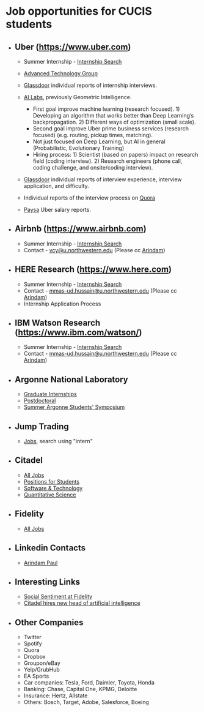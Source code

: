 # Job opportunities for CUCIS students
- ## Uber (https://www.uber.com)
  - Summer Internship - [Internship Search](https://www.uber.com/careers/list/?city=all&country=all&keywords=%23univrecruiting&subteam=all&team=all)
  - [Advanced Technology Group](https://www.uber.com/info/atg/)

  - [Glassdoor](https://www.glassdoor.com/Interview/Uber-Intern-Interview-Questions-EI_IE575263.0,4_KO5,11.htm) individual reports of internship interviews.

  - [AI Labs](https://www.uber.com/info/ailabs/), previously Geometric Intelligence.

    - First goal improve machine learning (research focused). 1) Developing an algorithm that works better than Deep Learning’s backpropagation. 2) Different ways of optimization (small scale).
    - Second goal improve Uber prime business services (research focused) (e.g. routing, pickup times, matching).
    - Not just focused on Deep Learning, but AI in general (Probabilistic, Evolutionary Training)
    - Hiring process: 1) Scientist (based on papers) impact on research field (coding interview). 2) Research engineers (phone call, coding challenge, and onsite/coding interview).


  - [Glassdoor](https://www.glassdoor.com/Interview/Uber-Software-Engineer-Interview-Questions-EI_IE575263.0,4_KO5,22.htm) individual reports of interview experience, interview application, and difficulty.

  - Individual reports of the interview process on [Quora](https://www.quora.com/What-is-the-engineer-hiring-process-like-at-Uber)

  - [Paysa](https://www.paysa.com/salaries/uber) Uber salary reports.

- ## Airbnb (https://www.airbnb.com)
  - Summer Internship - [Internship Search](https://www.airbnb.com/careers/university)
  - Contact - vcy@u.northwestern.edu (Please cc [Arindam](mailto:arindam.paul@eecs.northwestern.edu))

- ## HERE Research (https://www.here.com)
    - Summer Internship - [Internship Search](https://www.linkedin.com/company-beta/3237134/)
    - Contact - mmas-ud.hussain@u.northwestern.edu (Please cc [Arindam](mailto:arindam.paul@eecs.northwestern.edu))
    - Internship Application Process

- ## IBM Watson Research (https://www.ibm.com/watson/)
    - Summer Internship - [Internship Search](https://researchweb.watson.ibm.com/interns/internhiring.shtml/)
    - Contact - mmas-ud.hussain@u.northwestern.edu (Please cc [Arindam](mailto:arindam.paul@eecs.northwestern.edu))

- ## Argonne National Laboratory
  - [Graduate Internships](http://www.anl.gov/education/graduates)
  - [Postdoctoral](http://www.anl.gov/careers/apply-job/postdoctoral-applicants)
  - [Summer Argonne Students' Symposium](http://www.mcs.anl.gov/research/LANS/events/listn/previous.php)

- ## Jump Trading
  - [Jobs](http://www.jumptrading.com/jobs.html), search using "intern"

- ## Citadel
  - [All Jobs](https://www.citadel.com/careers/open-positions/)
  - [Positions for Students](https://www.citadel.com/careers/open-positions/positions-for-students/)
  - [Software & Technology](https://www.citadel.com/careers/open-positions/software-technology/)
  - [Quantitative Science](https://www.citadel.com/careers/open-positions/quantitative-research/)

- ## Fidelity
  - [All Jobs](https://jobs.fidelity.com/apply-now/search-jobs.html)

- ## Linkedin Contacts
  - [Arindam Paul](https://www.linkedin.com/in/arndmpaul/)

- ## Interesting Links
    - [Social Sentiment at Fidelity](https://www.fidelity.com/learning-center/tools-demos/research-tools/social-sentiment-research-video)
    - [Citadel hires new head of artificial intelligence](https://jobs.fidelity.com/apply-now/search-jobs.html)

- ## Other Companies
    - Twitter
    - Spotify
    - Quora
    - Dropbox
    - Groupon/eBay
    - Yelp/GrubHub
    - EA Sports
    - Car companies: Tesla, Ford, Daimler, Toyota, Honda
    - Banking: Chase, Capital One, KPMG, Deloitte
    - Insurance: Hertz, Allstate
    - Others: Bosch, Target, Adobe, Salesforce, Boeing
